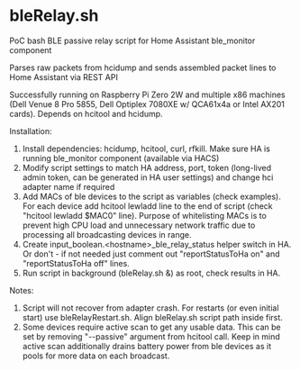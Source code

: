 # bleRelay.sh
PoC bash BLE passive relay script for Home Assistant ble_monitor component

Parses raw packets from hcidump and sends assembled packet lines to Home Assistant via REST API

Successfully running on Raspberry Pi Zero 2W and multiple x86 machines (Dell Venue 8 Pro 5855, Dell Optiplex 7080XE w/ QCA61x4a or Intel AX201 cards). Depends on hcitool and hcidump.

Installation:

1. Install dependencies: hcidump, hcitool, curl, rfkill. Make sure HA is running ble_monitor component (available via HACS)
2. Modify script settings to match HA address, port, token (long-lived admin token, can be generated in HA user settings) and change hci adapter name if required
3. Add MACs of ble devices to the script as variables (check examples). For each device add hcitool lewladd line to the end of script (check "hcitool lewladd $MAC0" line).
Purpose of whitelisting MACs is to prevent high CPU load and unnecessary network traffic due to processing all broadcasting devices in range.
4. Create input_boolean.\<hostname\>_ble_relay_status helper switch in HA. Or don't - if not needed just comment out "reportStatusToHa on" and "reportStatusToHa off" lines.
5. Run script in background (bleRelay.sh &) as root, check results in HA.

Notes:

1. Script will not recover from adapter crash. For restarts (or even initial start) use bleRelayRestart.sh. Align bleRelay.sh script path inside first.
2. Some devices require active scan to get any usable data. This can be set by removing "--passive" argument from hcitool call. Keep in mind active scan additionally drains battery power from ble devices as it pools for more data on each broadcast.

